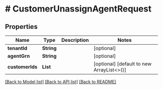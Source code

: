 # # CustomerUnassignAgentRequest


## Properties 


Name | Type | Description | Notes
------------ | ------------- | ------------- | -------------
**tenantId**| **String** |   | [optional]
**agentGrn**| **String** |   | [optional]
**customerIds**| **List<String>** |   | [optional] [default to new ArrayList<>()]


[[Back to Model list]](../../README.md#models) [[Back to API list]](../../README.md#endpoints) [[Back to README]](../../README.md)

